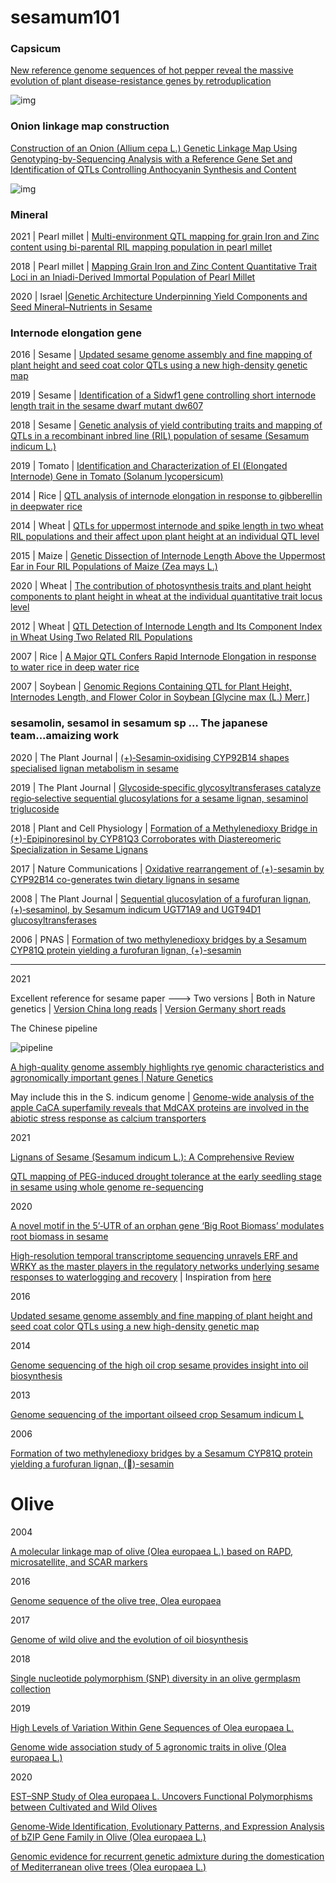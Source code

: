 # sesamum101


### Capsicum


[New reference genome sequences of hot pepper reveal the massive evolution of plant disease-resistance genes by retroduplication](https://genomebiology.biomedcentral.com/articles/10.1186/s13059-017-1341-9)


![img](https://media.springernature.com/full/springer-static/image/art%3A10.1186%2Fs13059-017-1341-9/MediaObjects/13059_2017_1341_Fig1_HTML.gif?as=webp)



### Onion linkage map construction


[Construction of an Onion (Allium cepa L.) Genetic Linkage Map Using Genotyping-by-Sequencing Analysis with a Reference Gene Set and Identification of QTLs Controlling Anthocyanin Synthesis and Content](https://www.mdpi.com/2223-7747/9/5/616/htm)


![img](https://www.mdpi.com/plants/plants-09-00616/article_deploy/html/images/plants-09-00616-g002a.png)

### Mineral 


2021 | Pearl millet | [Multi-environment QTL mapping for grain Iron and Zinc content using bi-parental RIL mapping population in pearl millet](https://www.frontiersin.org/articles/10.3389/fpls.2021.659789/abstract)

2018 | Pearl millet | [Mapping Grain Iron and Zinc Content Quantitative Trait Loci in an Iniadi-Derived Immortal Population of Pearl Millet](https://www.mdpi.com/2073-4425/9/5/248)


2020 | Israel |[Genetic Architecture Underpinning Yield Components and Seed Mineral–Nutrients in Sesame](https://www.mdpi.com/2073-4425/11/10/1221/htm)



### Internode elongation gene

2016 | Sesame | [Updated sesame genome assembly and fine mapping of plant height and seed coat color QTLs using a new high-density genetic map](https://bmcgenomics.biomedcentral.com/articles/10.1186/s12864-015-2316-4#Sec8)



2019  | Sesame | [Identification of a Sidwf1 gene controlling short internode length trait in the sesame dwarf mutant dw607](https://link.springer.com/article/10.1007/s00122-019-03441-x)


2018 | Sesame | [Genetic analysis of yield contributing traits and mapping of QTLs in a recombinant inbred line (RIL) population of sesame (Sesamum indicum L.)](http://ejplantbreeding.org/index.php/EJPB/article/view/2592)



2019 | Tomato | [Identification and Characterization of EI (Elongated Internode) Gene in Tomato (Solanum lycopersicum)](https://www.mdpi.com/1422-0067/20/9/2204)

2014 | Rice | [QTL analysis of internode elongation in response to gibberellin in deepwater rice ](https://academic.oup.com/aobpla/article/doi/10.1093/aobpla/plu028/158543)

2014 | Wheat | [QTLs for uppermost internode and spike length in two wheat RIL populations and their affect upon plant height at an individual QTL level](https://link.springer.com/article/10.1007/s10681-014-1156-7#Sec2)



2015 | Maize | [Genetic Dissection of Internode Length Above the Uppermost Ear in Four RIL Populations of Maize (Zea mays L.)](https://academic.oup.com/g3journal/article/5/2/281/6025322?login=true)





2020 | Wheat | [The contribution of photosynthesis traits and plant height components to plant height in wheat at the individual quantitative trait locus level](https://www.nature.com/articles/s41598-020-69138-0)

2012 | Wheat | [QTL Detection of Internode Length and Its Component Index in Wheat Using Two Related RIL Populations](https://link.springer.com/article/10.1556/CRC.2012.0002)



2007 | Rice | [A Major QTL Confers Rapid Internode Elongation in response to water rice in deep water rice](https://www.jstage.jst.go.jp/article/jsbbs/57/4/57_4_305/_pdf)


2007 | Soybean | [Genomic Regions Containing QTL for Plant Height, Internodes Length, and Flower Color in Soybean [Glycine max (L.) Merr.]](https://www.jstor.org/stable/4608808?seq=1#metadata_info_tab_contents)


### sesamolin, sesamol in sesamum sp ... The japanese team...amaizing work



2020 | The Plant Journal | [(+)‐Sesamin‐oxidising CYP92B14 shapes specialised lignan metabolism in sesame](https://onlinelibrary.wiley.com/doi/full/10.1111/tpj.14989)


2019 | The Plant Journal | [Glycoside‐specific glycosyltransferases catalyze regio‐selective sequential glucosylations for a sesame lignan, sesaminol triglucoside](https://onlinelibrary.wiley.com/doi/full/10.1111/tpj.14586)

2018 | Plant and Cell Physiology | [Formation of a Methylenedioxy Bridge in (+)-Epipinoresinol by CYP81Q3 Corroborates with Diastereomeric Specialization in Sesame Lignans](https://academic.oup.com/pcp/article/59/11/2278/5062626?login=true)

2017 | Nature Communications | [Oxidative rearrangement of (+)-sesamin by CYP92B14 co-generates twin dietary lignans in sesame](https://www.nature.com/articles/s41467-017-02053-7)

2008 | The Plant Journal | [Sequential glucosylation of a furofuran lignan, (+)‐sesaminol, by Sesamum indicum UGT71A9 and UGT94D1 glucosyltransferases](https://onlinelibrary.wiley.com/doi/10.1111/j.1365-313X.2008.03428.x?utm_source=TrendMD&utm_medium=cpc&utm_campaign=The_Plant_Journal_TrendMD_0&sid=WOL_tmd1b)


2006 | PNAS | [Formation of two methylenedioxy bridges by a Sesamum CYP81Q protein yielding a furofuran lignan, (+)-sesamin](https://www.pnas.org/content/103/26/10116.short)

-----------------------------------------------------------------------------------------------------------------------------------


2021


 Excellent reference for sesame paper ---> Two versions | Both in Nature genetics | [Version China long reads](https://www.nature.com/articles/s41588-021-00808-z.pdf) | [Version Germany short reads](https://www.nature.com/articles/s41588-021-00807-0.pdf)
 
 
 
 The Chinese pipeline
 
 ![pipeline](https://media.springernature.com/full/springer-static/esm/art%3A10.1038%2Fs41588-021-00808-z/MediaObjects/41588_2021_808_Fig8_ESM.jpg?as=webp)
 
 
 
 
 
 
 
 
 
 
 
 
 
 
 
 
 
 
 
 [A high-quality genome assembly highlights rye genomic characteristics and agronomically important genes | Nature Genetics](https://www.nature.com/articles/s41588-021-00808-z)


May include this in the S. indicum genome | [Genome-wide analysis of the apple CaCA superfamily reveals that MdCAX proteins are involved in the abiotic stress response as calcium transporters](https://link.springer.com/article/10.1186/s12870-021-02866-1)


2021



[Lignans of Sesame (Sesamum indicum L.): A Comprehensive Review](https://www.mdpi.com/1420-3049/26/4/883)


[QTL mapping of PEG-induced drought tolerance at the early seedling stage in sesame using whole genome re-sequencing](https://journals.plos.org/plosone/article?id=10.1371/journal.pone.0247681)

2020 

[A novel motif in the 5’‐UTR of an orphan gene ‘Big Root Biomass’ modulates root biomass in sesame](https://onlinelibrary.wiley.com/doi/abs/10.1111/pbi.13531)

[High-resolution temporal transcriptome sequencing unravels ERF and WRKY as the master players in the regulatory networks underlying sesame responses to waterlogging and recovery](https://www.sciencedirect.com/science/article/pii/S0888754320320206) | Inspiration from [here](http://www.plantcell.org/content/31/5/974)


2016 



[Updated sesame genome assembly and fine mapping of plant height and seed coat color QTLs using a new high-density genetic map](https://bmcgenomics.biomedcentral.com/articles/10.1186/s12864-015-2316-4)


2014 


[Genome sequencing of the high oil crop sesame provides insight into oil biosynthesis](https://genomebiology.biomedcentral.com/articles/10.1186/gb-2014-15-2-r39)


2013 



[Genome sequencing of the important oilseed crop Sesamum indicum L](https://genomebiology.biomedcentral.com/articles/10.1186/gb-2013-14-1-401)


2006


[Formation of two methylenedioxy bridges by a Sesamum CYP81Q protein yielding a furofuran lignan, ()-sesamin](https://www.pnas.org/content/pnas/103/26/10116.full.pdf)

# Olive

2004


[A molecular linkage map of olive (Olea europaea L.) based on RAPD, microsatellite, and SCAR markers](https://cdnsciencepub.com/doi/10.1139/g03-091)

2016 

[Genome sequence of the olive tree, Olea europaea](https://academic.oup.com/gigascience/article/5/1/s13742-016-0134-5/2720990)




2017

[Genome of wild olive and the evolution of oil biosynthesis](https://www.pnas.org/content/114/44/E9413)



2018

[Single nucleotide polymorphism (SNP) diversity in an olive germplasm collection](https://www.actahort.org/books/1199/1199_5.htm)




2019

[High Levels of Variation Within Gene Sequences of Olea europaea L.](https://www.frontiersin.org/articles/10.3389/fpls.2018.01932/full)


[Genome wide association study of 5 agronomic traits in olive (Olea europaea L.)](https://www.nature.com/articles/s41598-019-55338-w)





2020


[EST–SNP Study of Olea europaea L. Uncovers Functional Polymorphisms between Cultivated and Wild Olives](https://www.mdpi.com/2073-4425/11/8/916)




[Genome-Wide Identification, Evolutionary Patterns, and Expression Analysis of bZIP Gene Family in Olive (Olea europaea L.)](https://www.mdpi.com/2073-4425/11/5/510)





[Genomic evidence for recurrent genetic admixture during the domestication of Mediterranean olive trees (Olea europaea L.)](https://bmcbiol.biomedcentral.com/articles/10.1186/s12915-020-00881-6)

